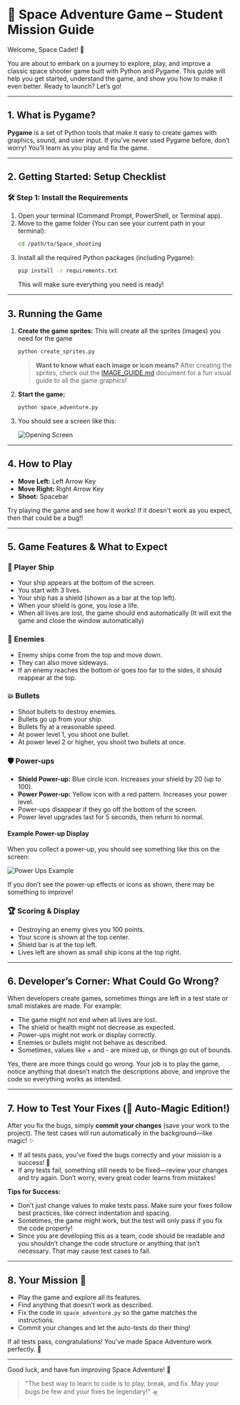 # 🚀 Space Adventure Game – Student Mission Guide

Welcome, Space Cadet! 🌟

You are about to embark on a journey to explore, play, and improve a classic space shooter game built with Python and Pygame. This guide will help you get started, understand the game, and show you how to make it even better. Ready to launch? Let’s go!

---

## 1. What is Pygame?

**Pygame** is a set of Python tools that make it easy to create games with graphics, sound, and user input. If you’ve never used Pygame before, don’t worry! You’ll learn as you play and fix the game.

---

## 2. Getting Started: Setup Checklist

### 🛠️ Step 1: Install the Requirements

1. Open your terminal (Command Prompt, PowerShell, or Terminal app).
2. Move to the game folder (You can see your current path in your terminal):
   ```bash
   cd /path/to/Space_shooting
   ```
3. Install all the required Python packages (including Pygame):
   ```bash
   pip install -r requirements.txt
   ```
   This will make sure everything you need is ready!

---

## 3. Running the Game

1. **Create the game sprites:** This will create all the sprites (images) you need for the game
   ```bash
   python create_sprites.py
   ```
   > **Want to know what each image or icon means?**
   > After creating the sprites, check out the [IMAGE_GUIDE.md](IMAGE_GUIDE.md) document for a fun visual guide to all the game graphics!
2. **Start the game:**
   ```bash
   python space_adventure.py
   ```
3. You should see a screen like this:

   ![Opening Screen](support/Opening.png)

---

## 4. How to Play

- **Move Left:** Left Arrow Key
- **Move Right:** Right Arrow Key
- **Shoot:** Spacebar

Try playing the game and see how it works! If it doesn't work as you expect, then that could be a bug!!

---

## 5. Game Features & What to Expect

### 🚀 Player Ship
- Your ship appears at the bottom of the screen.
- You start with 3 lives.
- Your ship has a shield (shown as a bar at the top left).
- When your shield is gone, you lose a life.
- When all lives are lost, the game should end automatically (It will exit the game and close the window automatically)

### 👾 Enemies
- Enemy ships come from the top and move down.
- They can also move sideways.
- If an enemy reaches the bottom or goes too far to the sides, it should reappear at the top.

### 💥 Bullets
- Shoot bullets to destroy enemies.
- Bullets go up from your ship.
- Bullets fly at a reasonable speed.
- At power level 1, you shoot one bullet.
- At power level 2 or higher, you shoot two bullets at once.

### 🛡️ Power-ups
- **Shield Power-up:** Blue circle icon. Increases your shield by 20 (up to 100).
- **Power Power-up:** Yellow icon with a red pattern. Increases your power level.
- Power-ups disappear if they go off the bottom of the screen.
- Power level upgrades last for 5 seconds, then return to normal.

#### Example Power-up Display

When you collect a power-up, you should see something like this on the screen:

![Power Ups Example](support/Power_ups.png)

If you don’t see the power-up effects or icons as shown, there may be something to improve!

### 🏆 Scoring & Display
- Destroying an enemy gives you 100 points.
- Your score is shown at the top center.
- Shield bar is at the top left.
- Lives left are shown as small ship icons at the top right.

---

## 6. Developer’s Corner: What Could Go Wrong?

When developers create games, sometimes things are left in a test state or small mistakes are made. For example:
- The game might not end when all lives are lost.
- The shield or health might not decrease as expected.
- Power-ups might not work or display correctly.
- Enemies or bullets might not behave as described.
- Sometimes, values like + and - are mixed up, or things go out of bounds.

Yes, there are more things could go wrong. Your job is to play the game, notice anything that doesn’t match the descriptions above, and improve the code so everything works as intended.

---

## 7. How to Test Your Fixes (🚦 Auto-Magic Edition!)

After you fix the bugs, simply **commit your changes** (save your work to the project). The test cases will run automatically in the background—like magic! ✨

- If all tests pass, you’ve fixed the bugs correctly and your mission is a success! 🏅
- If any tests fail, something still needs to be fixed—review your changes and try again. Don’t worry, every great coder learns from mistakes!

**Tips for Success:**
- Don’t just change values to make tests pass. Make sure your fixes follow best practices, like correct indentation and spacing.
- Sometimes, the game might work, but the test will only pass if you fix the code properly!
- Since you are developing this as a team, code should be readable and you shouldn’t change the code structure or anything that isn’t necessary. That may cause test cases to fail.

---

## 8. Your Mission 🚩

- Play the game and explore all its features.
- Find anything that doesn’t work as described.
- Fix the code in `space_adventure.py` so the game matches the instructions.
- Commit your changes and let the auto-tests do their thing!

If all tests pass, congratulations! You’ve made Space Adventure work perfectly. 🌟

---

Good luck, and have fun improving Space Adventure! 🚀

> "The best way to learn to code is to play, break, and fix. May your bugs be few and your fixes be legendary!" 🛸
